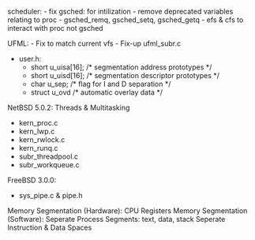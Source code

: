 scheduler:
	- fix gsched: for intilization
		- remove deprecated variables relating to proc
			- gsched_remq, gsched_setq, gsched_getq
	- efs & cfs to interact with proc not gsched


UFML:
	- Fix to match current vfs
	- Fix-up ufml_subr.c

- user.h:
	- short	u_uisa[16];					/* segmentation address prototypes */
	- short	u_uisd[16];					/* segmentation descriptor prototypes */
	- char	u_sep;						/* flag for I and D separation */
	- struct u_ovd						/* automatic overlay data */

NetBSD 5.0.2: Threads & Multitasking
- kern_proc.c
- kern_lwp.c
- kern_rwlock.c
- kern_runq.c
- subr_threadpool.c
- subr_workqueue.c

FreeBSD 3.0.0:
- sys_pipe.c & pipe.h

Memory Segmentation (Hardware): CPU Registers
Memory Segmentation (Software):
Seperate Process Segments: text, data, stack
Seperate Instruction & Data Spaces
